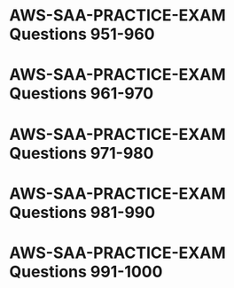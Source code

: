 # AWS-SAA-PRACTICE-EXAM Questions 951-960


# AWS-SAA-PRACTICE-EXAM Questions 961-970


# AWS-SAA-PRACTICE-EXAM Questions 971-980


# AWS-SAA-PRACTICE-EXAM Questions 981-990


# AWS-SAA-PRACTICE-EXAM Questions 991-1000
